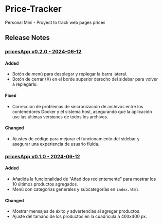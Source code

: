 # Price-Tracker
Personal Mini - Proyect to track web pages prices

## Release Notes

### [pricesApp v0.2.0 - 2024-06-12](./pricesApp%20v0.2.0)
#### Added
- Botón de menú para desplegar y replegar la barra lateral.
- Botón de cerrar (X) en el borde superior derecho del sidebar para volver a replegarlo.
#### Fixed
- Corrección de problemas de sincronización de archivos entre los contenedores Docker y el sistema host, asegurando que la aplicación use las últimas versiones de todos los archivos.
#### Changed
- Ajustes de código para mejorar el funcionamiento del sidebar y asegurar una experiencia de usuario fluida.


### [pricesApp v0.1.0 - 2024-06-12](./pricesApp%20v0.1.0)
#### Added
- Añadida la funcionalidad de "Añadidos recientemente" para mostrar los 10 últimos productos agregados.
- Menú con categorías generales y subcategorías en `index.html`.
#### Changed
- Mostrar mensajes de éxito y advertencias al agregar productos.
- Ajuste del tamaño de los productos en la cuadrícula a 400x400 px.
